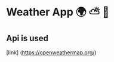 # Weather App :earth_africa: :partly_sunny: :seedling:
## Api is used
[link] (https://openweathermap.org/)
